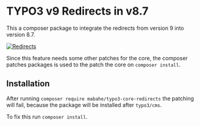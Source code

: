 # TYPO3 v9 Redirects in v8.7

This a composer package to integrate the redirects from version 9 into version 8.7.

[![Redirects](https://img.youtube.com/vi/hln_FGFD_WY/0.jpg)](https://www.youtube.com/watch?v=hln_FGFD_WY)

Since this feature needs some other patches for the core, the composer patches packages is used to the patch the core on `composer install`. 

## Installation

After running `composer require mabahe/typo3-core-redirects` the patching will fail, because the package will
be installed after `typo3/cms`.

To fix this run `composer install`.
